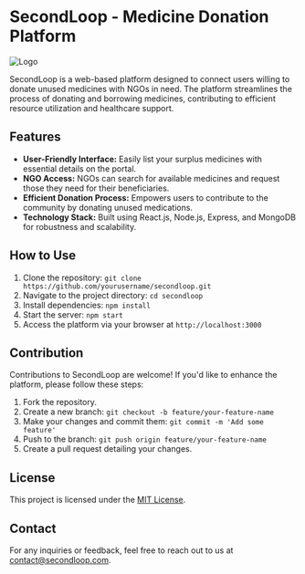 # SecondLoop - Medicine Donation Platform

![Logo](https://github.com/Timtim477/SecondLoop/assets/88290919/65238fc3-9699-430a-b6bb-e5e326c40d9f)


SecondLoop is a web-based platform designed to connect users willing to donate unused medicines with NGOs in need. The platform streamlines the process of donating and borrowing medicines, contributing to efficient resource utilization and healthcare support.

## Features

- **User-Friendly Interface:** Easily list your surplus medicines with essential details on the portal.
- **NGO Access:** NGOs can search for available medicines and request those they need for their beneficiaries.
- **Efficient Donation Process:** Empowers users to contribute to the community by donating unused medications.
- **Technology Stack:** Built using React.js, Node.js, Express, and MongoDB for robustness and scalability.

## How to Use

1. Clone the repository: `git clone https://github.com/yourusername/secondloop.git`
2. Navigate to the project directory: `cd secondloop`
3. Install dependencies: `npm install`
4. Start the server: `npm start`
5. Access the platform via your browser at `http://localhost:3000`

## Contribution

Contributions to SecondLoop are welcome! If you'd like to enhance the platform, please follow these steps:

1. Fork the repository.
2. Create a new branch: `git checkout -b feature/your-feature-name`
3. Make your changes and commit them: `git commit -m 'Add some feature'`
4. Push to the branch: `git push origin feature/your-feature-name`
5. Create a pull request detailing your changes.

## License

This project is licensed under the [MIT License](LICENSE).

## Contact

For any inquiries or feedback, feel free to reach out to us at contact@secondloop.com.

